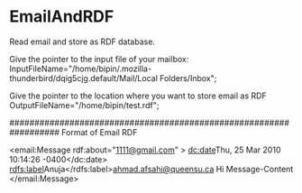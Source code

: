 EmailAndRDF
===========

Read  email and store as RDF database.

Give the pointer to the input file of your mailbox:
InputFileName="/home/bipin/.mozilla-thunderbird/dqig5cjg.default/Mail/Local Folders/Inbox";

Give the pointer to the location where you want to store email as RDF
OutputFileName="/home/bipin/test.rdf";


##################################################################
Format of Email RDF

<email:Message rdf:about="1111@gmail.com" >
<dc:date>Thu, 25 Mar 2010 10:14:26 -0400</dc:date>
<email-From><rdfs:label>Anuja</rdfs:label><email-address>ahmad.afsahi@queensu.ca</email-address></email-From>
<email-subject> Hi</email-subject>
Message-Content
</email:Message>


